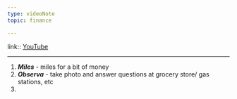 ```yaml
---
type: videoNote
topic: finance

---
```

link:: [YouTube](https://www.youtube.com/watch?v=eH_EdfL8tk0)

_____

1.  ***Miles*** - miles for a bit of money
2. ***Observa*** - take photo and answer questions at grocery store/ gas stations, etc
3. 
